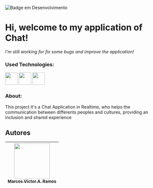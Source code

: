 ![Badge em Desenvolvimento](http://img.shields.io/static/v1?label=STATUS&message=EM%20DESENVOLVIMENTO&color=GREEN&style=for-the-badge)

<h1>Hi, welcome to my application of Chat!</h1>

<i>I'm still working for fix some bugs and improve the application!</i>

<h3>Used Technologies:</h3>
<div style="inline-block;">
  <img src="https://cdn.jsdelivr.net/gh/devicons/devicon/icons/php/php-original.svg" width="40" height="40"/>  
  <img src="https://cdn.jsdelivr.net/gh/devicons/devicon/icons/javascript/javascript-original.svg" width="40" height="40"/>  
  <img src="https://cdn.jsdelivr.net/gh/devicons/devicon/icons/css3/css3-original.svg" width="40" height="40"/>
</div>

<h3>About:</h3>

<p>This project it's a Chat Application in Realtime, who helps the communication between differents peoples and cultures, providing an inclusion and shared experience </p>



## Autores

| [<img src="https://avatars.githubusercontent.com/marcovicar" width=115><br><sub>Marcos Victor A. Ramos</sub>](https://github.com/marcovicar)  |
| :---: | 
